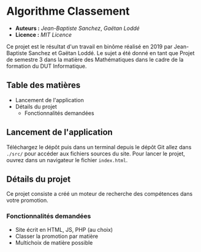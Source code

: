 # Algorithme Classement
- **Auteurs :** *Jean-Baptiste Sanchez*, *Gaëtan Loddé*
- **Licence :** *MIT Licence*

Ce projet est le résultat d'un travail en binôme réalisé en 2019 par Jean-Baptiste Sanchez et Gaëtan Loddé.
Le sujet a été donné en tant que Projet de semestre 3 dans la matière des Mathématiques dans le cadre de la formation du DUT Informatique.

## Table des matières
- Lancement de l'application
- Détails du projet
  - Fonctionnalités demandées

## Lancement de l'application
Téléchargez le dépôt puis dans un terminal depuis le dépôt Git allez dans `./src/` pour accéder aux fichiers sources du site. Pour lancer le projet, ouvrez dans un navigateur le fichier `index.html`.

## Détails du projet
Ce projet consiste a créé un moteur de recherche des compétences dans votre promotion.

### Fonctionnalités demandées
- Site écrit en HTML, JS, PHP (au choix)
- Classer la promotion par matière
- Multichoix de matière possible

